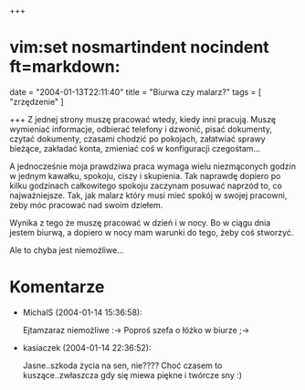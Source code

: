 +++
# vim:set nosmartindent nocindent ft=markdown:
date = "2004-01-13T22:11:40"
title = "Biurwa czy malarz?"
tags = [ "zrzędzenie" ]

+++
Z jednej strony muszę pracować wtedy, kiedy inni pracują. Muszę wymieniać
informacje, odbierać telefony i dzwonić, pisać dokumenty, czytać dokumenty,
czasami chodzić po pokojach, załatwiać sprawy bieżące, zakładać konta,
zmieniać coś w konfiguracji czegośtam...

A jednocześnie moja prawdziwa praca wymaga wielu niezmąconych godzin w jednym
kawałku, spokoju, ciszy i skupienia. Tak naprawdę dopiero po kilku godzinach
całkowitego spokoju zaczynam posuwać naprzód to, co najważniejsze. Tak, jak
malarz który musi mieć spokój w swojej pracowni, żeby móc pracować nad swoim
dziełem.

Wynika z tego że muszę pracować w dzień i w nocy. Bo w ciągu dnia jestem
biurwą, a dopiero w nocy mam warunki do tego, żeby coś stworzyć.

Ale to chyba jest niemożliwe...

# Komentarze

* MichalS (2004-01-14 15:36:58): <p>Ejtamzaraz niemożliwe :-&gt;   Poproś szefa
  o łóżko w biurze ;-&gt;</p>
* kasiaczek (2004-01-14 22:36:52): <p>Jasne..szkoda życia na sen, nie????  Choć
  czasem to kuszące..zwłaszcza gdy się miewa piękne i twórcze sny :)</p>
